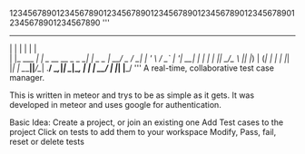 12345678901234567890123456789012345678901234567890123456789012345678901234567890
'''
  _            _                    _         
 | |          | |                  | |        
 | |_ ___  ___| |_ _ __   __ _ _ __| |_ _   _ 
 | __/ _ \/ __| __| '_ \ / _` | '__| __| | | |
 | ||  __/\__ \ |_| |_) | (_| | |  | |_| |_| |
  \__\___||___/\__| .__/ \__,_|_|   \__|\__, |
                  | |                    __/ |
                  |_|                   |___/ 
'''
A real-time, collaborative test case manager.

This is written in meteor and trys to be as simple as it gets. It was developed
in meteor and uses google for authentication.

Basic Idea:
Create a project, or join an existing one
Add Test cases to the project
Click on tests to add them to your workspace
Modify, Pass, fail, reset or delete tests

